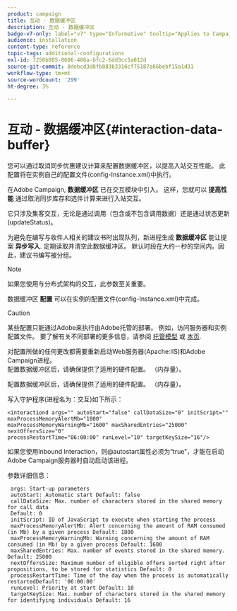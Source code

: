 ```yaml
---
product: campaign
title: 互动 - 数据缓冲区
description: 互动 - 数据缓冲区
badge-v7-only: label="v7" type="Informative" tooltip="Applies to Campaign Classic v7 only"
audience: installation
content-type: reference
topic-tags: additional-configurations
exl-id: 7250b885-0606-466a-bfc2-6dd3cc5a012d
source-git-commit: 8debcd3d8fb883b3316cf75187a86bebf15a1d31
workflow-type: tm+mt
source-wordcount: '299'
ht-degree: 3%

---
```


# 互动 - 数据缓冲区{#interaction-data-buffer}



您可以通过取消同步优惠建议计算来配置数据缓冲区，以提高入站交互性能。 此配置将在实例自己的配置文件(config-Instance.xml)中执行。

在Adobe Campaign, **数据缓冲区** 已在交互模块中引入。 这样，您就可以 **提高性能** 通过取消同步库存和选件计算来进行入站交互。

它只涉及集客交互，无论是通过调用（包含或不包含调用数据）还是通过状态更新(updateStatus)。

为避免在编写与收件人相关的建议书时出现队列，新进程生成 **数据缓冲区** 能让提案 **异步写入**. 定期读取并清空此数据缓冲区。 默认时段在大约一秒的空间内。因此，建议书编写被分组。

>[!NOTE]
>
>如果您使用与分布式架构的交互，此参数至关重要。

数据缓冲区 **配置** 可以在实例的配置文件(config-Instance.xml)中完成。

>[!CAUTION]
>
>某些配置只能通过Adobe来执行由Adobe托管的部署。 例如，访问服务器和实例配置文件。 要了解有关不同部署的更多信息，请参阅 [托管模型](../../installation/using/hosting-models.md) 或 [本页](../../installation/using/capability-matrix.md).
>
>对配置所做的任何更改都需要重新启动Web服务器(Apache:IIS)和Adobe Campaign进程。\
>配置数据缓冲区后，请确保提供了适用的硬件配置。 （内存量）。


配置数据缓冲区后，请确保提供了适用的硬件配置。 （内存量）。

写入守护程序(进程名为：交互)如下所示：

```
<interactiond args="" autoStart="false" callDataSize="0" initScript="" maxProcessMemoryAlertMb="1800"
maxProcessMemoryWarningMb="1600" maxSharedEntries="25000" nextOffersSize="0"
processRestartTime="06:00:00" runLevel="10" targetKeySize="16"/>
```

如果您使用Inbound Interaction，则@autostart属性必须为“true”，才能在启动Adobe Campaign服务器时自动启动该进程。

参数详细信息：

```
 args: Start-up parameters 
 autoStart: Automatic start Default: false 
 callDataSize: Max. number of characters stored in the shared memory for call data
 Default: 0 
 initScript: ID of JavaScript to execute when starting the process 
 maxProcessMemoryAlertMb: Alert concerning the amount of RAM consumed (in Mb) by a given process Default: 1800 
 maxProcessMemoryWarningMb: Warning concerning the amount of RAM consumed (in Mb) by a given process Default: 1600 
 maxSharedEntries: Max. number of events stored in the shared memory. Default: 25000 
 nextOffersSize: Maximum number of eligible offers sorted right after propositions, to be stored for statistics Default: 0 
 processRestartTime: Time of the day when the process is automatically restartedDefault: '06:00:00' 
 runLevel: Priority at start Default: 10 
 targetKeySize: Max. number of characters stored in the shared memory for identifying individuals Default: 16 
```
